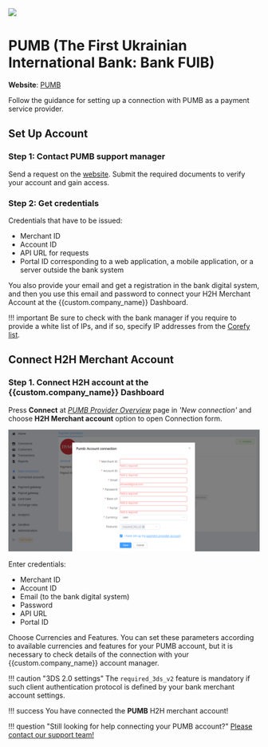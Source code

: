 <img src="https://static.openfintech.io/payment_providers/pumb/logo.svg?w=400" width="400px" >

# PUMB (The First Ukrainian International Bank: Bank FUIB)

**Website**: [PUMB](https://b2b.pumb.ua/en)

Follow the guidance for setting up a connection with PUMB as a payment service provider.

## Set Up Account

### Step 1: Contact PUMB support manager

Send a request on the [website](https://b2b.pumb.ua/en). Submit the required documents to verify your account and gain access.

### Step 2: Get credentials

Credentials that have to be issued:

* Merchant ID
* Account ID
* API URL for requests
* Portal ID corresponding to a web application, a mobile application, or a server outside the bank system

You also provide your email and get a registration in the bank digital system, and then you use this email and password to connect your H2H Merchant Account at the {{custom.company_name}} Dashboard.

!!! important
    Be sure to check with the bank manager if you require to provide a white list of IPs, and if so, specify IP addresses from the [Corefy list](/integration/ips/).

## Connect H2H Merchant Account

### Step 1. Connect H2H account at the {{custom.company_name}} Dashboard

Press **Connect** at [*PUMB Provider Overview*]({{custom.dashboard_base_url}}connect-directory/payment-providers/pumb/general) page in *'New connection'* and choose **H2H Merchant account** option to open Connection form.

![Connect](images/h2h-merchant-account.png)

Enter credentials:

* Merchant ID
* Account ID
* Email (to the bank digital system)
* Password
* API URL
* Portal ID

Choose Currencies and Features. You can set these parameters according to available currencies and features for your PUMB account, but it is necessary to check details of the connection with your {{custom.company_name}} account manager.

!!! caution "3DS 2.0 settings"
    The `required_3ds_v2` feature is mandatory if such client authentication protocol is defined by your bank merchant account settings.

!!! success
    You have connected the **PUMB** H2H merchant account!

!!! question "Still looking for help connecting your PUMB account?"
    <!--email_off-->[Please contact our support team!](mailto:{{custom.support_email}})<!--/email_off-->
